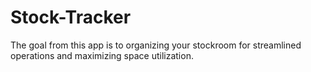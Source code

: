 # Stock-Tracker
The goal from this app is to  organizing your stockroom for streamlined operations and maximizing space utilization. 
